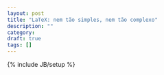 ```yaml
---
layout: post
title: "LaTeX: nem tão simples, nem tão complexo"
description: ""
category: 
draft: true
tags: []
---
```

{% include JB/setup %}
